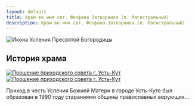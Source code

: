 ```yaml
---
layout: default
title: Храм во имя свт. Феофана Затворника (п. Магистральный)
description: Храм во имя свт. Феофана Затворника (п. Магистральный)
---
```


<div class="container-icon">
    <img class="icon" src="{{ '/assets/img/feofan.jpg' | relative_url }}" alt="Икона Успения Пресвятой Богородицы">
</div>
<h2 class="body-header">История храма</h2>
<div class="container-image-history_1">
    <a class="colorbox" href="{{ '/assets/img/history-img/Untitled-1.jpg' | relative_url }}">
        <img class="image-history_1" src="{{ '/assets/img/history-img/Untitled-1.jpg' | relative_url }}" alt="Прошение приходского совета г. Усть-Кут">
    </a>
</div>
<div class="container-image-history_2">
    <a class="colorbox" href="{{ '/assets/img/history-img/Untitled-2.jpg' | relative_url }}">
        <img class="image-history_2" src="{{ '/assets/img/history-img/Untitled-2.jpg' | relative_url }}" alt="Прошение приходского совета г. Усть-Кут">
    </a>
</div>
<div class="lorem">
    <p>
        Приход в честь Успения Божией Матери в городе Усть-Куте был образован в 1990 году стараниями общины православных верующих...
    </p>
</div>
<!-- Добавьте остальной контент -->
